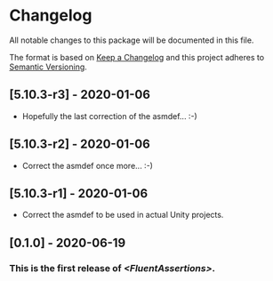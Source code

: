 # Changelog
All notable changes to this package will be documented in this file.

The format is based on [Keep a Changelog](http://keepachangelog.com/en/1.0.0/)
and this project adheres to [Semantic Versioning](http://semver.org/spec/v2.0.0.html).

## [5.10.3-r3] - 2020-01-06

* Hopefully the last correction of the asmdef... :-)

## [5.10.3-r2] - 2020-01-06

* Correct the asmdef once more... :-)

## [5.10.3-r1] - 2020-01-06

* Correct the asmdef to be used in actual Unity projects.

## [0.1.0] - 2020-06-19

### This is the first release of *\<FluentAssertions\>*.
